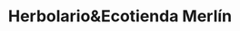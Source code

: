 ---
title: "Herbolario&Ecotienda Merlín"
url: /ferrol/herbolarioyecotienda-merlin/
shop: herbolario
---